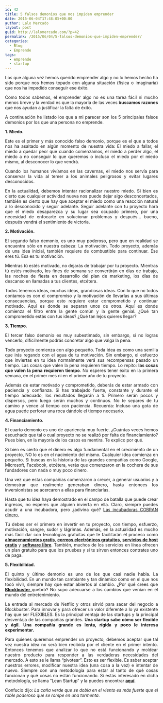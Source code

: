 ```yaml
---
id: 42
title: 5 falsos demonios que nos impiden emprender
date: 2015-06-04T17:48:05+00:00
author: Lalo Mercado
layout: post
guid: http://lalomercado.com/?p=42
permalink: /2015/06/04/5-falsos-demonios-que-impiden-emprender/
categories:
  - Blog
  - Emprende
tags:
  - emprende
  - startup
---
```

<p style="text-align: justify;">
  Los que alguna vez hemos querido emprender algo y no lo hemos hecho ha sido porque nos hemos topado con alguna situación (física o imaginaria) que nos ha impedido conseguir ese éxito.
</p>

<p style="text-align: justify;">
  Como todos sabemos, el emprender algo no es una tarea fácil ni mucho menos breve y la verdad es que la mayoría de las veces <strong>buscamos razones</strong> que nos ayudan a justificar la falta de éxito.
</p>

<p style="text-align: justify;">
  A continuación he listado los que a mi parecer son los 5 principales falsos demonios por los que una persona no emprende.
</p>

<p style="text-align: justify;">
  <strong>1. Miedo.</strong>
</p>

<p style="text-align: justify;">
  Este es el primer y más conocido falso demonio, porque es el que a todos nos ha asaltado en algún momento de nuestra vida: El miedo a fallar, el miedo a quedar peor que cuando comenzamos, el miedo a perder algo, el miedo a no conseguir lo que queremos o incluso el miedo por el miedo mismo, al desconocer lo que vendrá.
</p>

<p style="text-align: justify;">
  Cuando los humanos vivíamos en las cavernas, el miedo nos servía para conservar la vida al temer a los animales peligrosos y evitar lugares desconocidos.
</p>

<p style="text-align: justify;">
  En la actualidad, debemos intentar racionalizar nuestro miedo. Si bien es cierto que cualquier actividad nueva nos puede dejar algo desconcertados, también es cierto que hay que aceptar el miedo como una reacción natural a lo desconocido y seguir adelante. Seguir adelante con tu proyecto hará que el miedo desaparezca y su lugar sea ocupado primero, por una necesidad de enfocarte en solucionar problemas y después… bueno, después vendrá el sentimiento de victoria.
</p>

<p style="text-align: justify;">
  <strong>2. Motivación.</strong>
</p>

<p style="text-align: justify;">
  El segundo falso demonio, es uno muy poderoso, pero que en realidad se encuentra sólo en nuestra cabeza: La motivación. Todo proyecto, además de una idea inicial, también requiere de combustible para continuar. Ése eres tú. Esa es tu motivación.
</p>

<p style="text-align: justify;">
  Mientras tú estés motivado, no dejarás de trabajar por tu proyecto. Mientras tú estés motivado, los fines de semana se convertirán en días de trabajo, las noches de fiesta en desarrollo del plan de marketing, los días de descanso en llamadas a tus clientes, etcétera.
</p>

<p style="text-align: justify;">
  Todos tenemos ideas, muchas ideas, grandiosas ideas. Con lo que no todos contamos es con el compromiso y la motivación de llevarlas a sus últimas consecuencias, porque esto requiere estar comprometido y continuar motivado. Aquí es donde se separan unos de otros. Aquí es donde comienza el filtro entre la gente común y la gente genial. ¿Qué tan comprometido estás con tus ideas? ¿Qué tan lejos quieres llegar?
</p>

<p style="text-align: justify;">
  <strong> 3. Tiempo.</strong>
</p>

<p style="text-align: justify;">
  El tercer falso demonio es muy subestimado, sin embargo, si no logras vencerlo, difícilmente podrás concretar algo que valga la pena.
</p>

<p style="text-align: justify;">
  Todo proyecto comienza con algo pequeño. Toda idea es como una semilla que irás regando con el agua de tu motivación. Sin embargo, el esfuerzo que inviertas en tu idea normalmente verá sus recompensas pasado un tiempo. Las cosas que valen la pena requieren tiempo. Lo repito: <strong>las cosas que valen la pena requieren tiempo</strong>. No esperes tener éxito en la primera semana, en el primer mes ni en el primer año de tu proyecto.
</p>

<p style="text-align: justify;">
  Además de estar motivado y comprometido, deberás de estar armado con paciencia y confianza. Si has trabajado fuerte, constante y durante el tiempo adecuado, los resultados llegarán a ti. Primero serán pocos y dispersos, pero luego serán muchos y continuos. No te separes de tu camino y vence al tiempo con paciencia. Recuerda: Incluso una gota de agua puede perforar una roca dándole el tiempo necesario.
</p>

<p style="text-align: justify;">
  <strong> 4. Financiamiento.</strong>
</p>

<p style="text-align: justify;">
  El cuarto demonio es uno de apariencia muy fuerte. ¿Cuántas veces hemos escuchado que tal o cual proyecto no se realizó por falta de financiamiento? Pues bien, en la mayoría de los casos es mentira. Te explico por qué.
</p>

<p style="text-align: justify;">
  Si bien es cierto que el dinero es algo fundamental en el crecimiento de un proyecto, NO lo es en el nacimiento del mismo. Cualquier idea comienza en pequeño. Si buscas en la historia de las grandes compañías como Google, Microsoft, Facebook, etcétera, verás que comenzaron en la cochera de sus fundadores con nada o muy poco dinero.
</p>

<p style="text-align: justify;">
  Una vez que estas compañías comenzaron a crecer, a generar usuarios y a demostrar que realmente generaban dinero, hasta entonces los inversionistas se acercaron a ellas para financiarlas.
</p>

<p style="text-align: justify;">
  Hasta que tu idea haya demostrado en el campo de batalla que puede crear ingresos, no esperes que alguien invierta en ella. Claro, siempre puedes acudir a una incubadora, pero ¿adivina qué? <span style="text-decoration: underline;">Las incubadoras COBRAN dinero.</span>
</p>

<p style="text-align: justify;">
  Tú debes ser el primero en invertir en tu proyecto, con tiempo, esfuerzo, motivación, sangre, sudor y lágrimas. Además, en la actualidad es mucho más fácil dar con tecnologías gratuitas que te facilitarán el proceso como <strong><a href="http://www.dropbox.com" target="_blank">almacenamientos gratis</a></strong>, <strong><a href="http://mail.google.com/" target="_blank">correos electrónicos gratuitos</a></strong>, <strong><a href="http://www.awardspace.com/" target="_blank">servicios de host gratis</a></strong> y <strong><a href="http://www.osalt.com/" target="_blank">software libre</a></strong>. También, muchos de los servicios en línea ofrecen un plan gratuito para que los pruebes y si te sirven entonces contrates uno de paga.
</p>

<p style="text-align: justify;">
  <strong> 5. Flexibilidad.</strong>
</p>

<p style="text-align: justify;">
  El quinto y último demonio es uno de los que casi nadie habla. La flexibilidad. En un mundo tan cambiante y tan dinámico como en el que nos tocó vivir, siempre hay que estar abiertos al cambio. ¿Por qué crees que <strong><a href="http://es.wikipedia.org/wiki/Blockbuster_LLC" target="_blank">Blockbuster </a></strong>quebró? No supo adecuarse a los cambios que venían en el mundo del entretenimiento.
</p>

<p style="text-align: justify;">
  La entrada al mercado de Netflix y otros sirvió para sacar del negocio a Blockbuster. Para innovar y para ofrecer un valor diferente a lo ya existente hay que ser FLEXIBLES. Es la principal ventaja de las startups y la principal desventaja de las compañías grandes. <strong>Una startup sabe cómo ser flexible y ágil.</strong> <strong>Una compañía grande es lenta, rígida y poco le interesa experimentar.</strong>
</p>

<p style="text-align: justify;">
  Para quienes queremos emprender un proyecto, debemos aceptar que tal vez nuestra idea no será bien recibida por el cliente en el primer intento. Entonces tenemos que analizar lo que no está funcionando y moldear nuestro producto para responder a las verdaderas necesidades del mercado. A esto se le llama “pivotear”. Esto es ser flexible. Es saber aceptar nuestros errores, modificar nuestra idea (una cosa a la vez) e intentar de nuevo. Siempre con una metodología para estar al tanto de qué cosas funcionan y qué cosas no están funcionando. Si estás interesado en dicha metodología, se llama “Lean Startup” y la puedes encontrar <strong><a href="http://theleanstartup.com/principles" target="_blank">aquí</a></strong>.
</p>

<p style="text-align: justify;">
  Confucio dijo: <span id="result_box" lang="es"><em>La caña <span class="hps">verde</span> <span class="hps">que se dobla</span> <span class="hps">en el viento</span> <span class="hps">es más fuerte que</span> <span class="hps">el</span> <span class="hps">roble</span> <span class="hps">poderoso</span> <span class="hps">que se rompe</span> <span class="hps">en una tormenta</span></em>.</span>
</p>